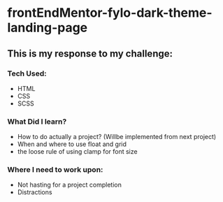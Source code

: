 # frontEndMentor-fylo-dark-theme-landing-page

## This is my response to my challenge:

### Tech Used:
  - HTML
  - CSS
  - SCSS

### What Did I learn?
  - How to do actually a project? (Willbe implemented from next project)
  - When and where to use float and grid
  - the loose rule of using clamp for font size
### Where I need to work upon:
  - Not hasting for a project completion
  - Distractions